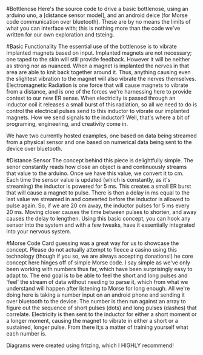 #Bottlenose 
Here's the source code to drive a basic bottlenose, using an arduino uno, a [distance sensor model], and an android deice (for Morse code communication over bluetooth). These are by no means the limits of what you can interface with; this is nothing more than the code we've written for our own exploration and tsteing. 

#Basic Functionality
The essential use of the bottlenose is to vibrate implanted magnets based on input. Implanted magnets are not necessary; one taped to the skin will still provide feedback. However it will be neither as strong nor as nuanced. When a magnet is implanted the nerves in that area are able to knit back together around it. Thus, anything causing even the slightest vibration to the magnet will also vibrate the nerves themselves. Electromagnetic Radiation is one force that will cause magnets to vibrate from a distance, and is one of the forces we're harnessing here to provide context to our new ER sense. When electricity is passed through an inductor coil it releases a small burst of this radiation, so all we need to do is control the electrical pulses send to this inductor to vibrate our implanted magnets. How we send signals to the inductor? Well, that's where a bit of programing, engineering, and creativity come in. 

We have two currently hosted examples, one based on data being streamed from a physical sensor and one based on numerical data being sent to the device over bluetooth. 

#Distance Sensor
The concept behind this piece is delightfully simple. The senor constantly reads how close an object is and continuously streams that value to the arduino. Once we have this value, we convert it to cm. Each time the sensor value is updated (which is constantly, as it's streaming) the inductor is powered for 5 ms. This creates a small ER burst that will cause a magnet to pulse. There is then a delay in ms equal to the last value we streamed in and converted before the inductor is allowed to pulse again. So, if we are 20 cm away, the inductor pulses for 5 ms every 20 ms. Moving closer causes the time between pulses to shorten, and away causes the delay to lengthen. Using this basic concept, you can hook any sensor into the system and with a few tweaks, have it essentially integrated into your nervous system.  

#Morse Code
Card guessing was a great way for us to showcase the concept. Please do not actually attempt to fleece a casino using this technology (though if you so, we are always accepting donations!) he core concept here hinges off of simple Morse code. I say simple as we've only been working with numbers thus far, which have been surprisingly easy to adapt to. The end goal is to be able to feel the short and long pulses and 'feel' the stream of data without needing to parse it, which from what we understand will happen after listening to Morse for long enough. All we're doing here is taking a number input on an android phone and sending it over bluetooth to the device. The number is then run against an array to figure out the sequence of short pulses (dots) and long pulses (dashes) that correlate. Electricity is then sent to the inductor for either a short moment or a longer moment, causing the magnet to vibrate in either a short or a sustained, longer pulse. From there it;s a matter of training yourself what each number is. 



Diagrams were created using fritzing, which I HIGHLY recommend! 